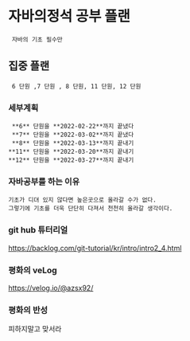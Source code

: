 # 자바의정석 공부 플랜                                
	 자바의 기초 필수만 
## 집중 플랜
	 6 단원 ,7 단원 , 8 단원, 11 단원, 12 단원 
### 세부계획
     **6** 단원을 **2022-02-22**까지 끝냈다  
	 **7** 단원을 **2022-03-02**까지 끝냈다  
	 **8** 단원을 **2022-03-13**까지 끝내기  
	**11** 단원을 **2022-03-20**까지 끝내기  
	**12** 단원을 **2022-03-27**까지 끝내기  

### 자바공부를 하는 이유 
	기초가 디뎌 있지 않다면 높은곳으로 올라갈 수가 없다. 
	그렇기에 기초를 더욱 단단히 다져서 천천히 올라갈 생각이다. 
	
### git hub 튜터리얼 	
https://backlog.com/git-tutorial/kr/intro/intro2_4.html


### 평화의 veLog  	
https://velog.io/@azsx92/

### 평화의 반성
피하지말고 맞서라 